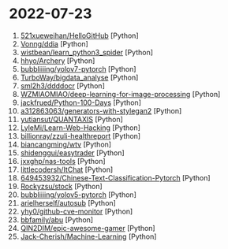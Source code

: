 # 2022-07-23

1. [521xueweihan/HelloGitHub](https://github.com/521xueweihan/HelloGitHub "分享 GitHub 上有趣、入门级的开源项目。Share interesting, entry-level open source projects on GitHub.") [Python]
2. [Vonng/ddia](https://github.com/Vonng/ddia "《Designing Data-Intensive Application》DDIA中文翻译") [Python]
3. [wistbean/learn_python3_spider](https://github.com/wistbean/learn_python3_spider "python爬虫教程系列、从0到1学习python爬虫，包括浏览器抓包，手机APP抓包，如 fiddler、mitmproxy，各种爬虫涉及的模块的使用，如：requests、beautifulSoup、selenium、appium、scrapy等，以及IP代理，验证码识别，Mysql，MongoDB数据库的python使用，多线程多进程爬虫的使用，css 爬虫加密逆向破解，JS爬虫逆向，分布式爬虫，爬虫项目实战实例等") [Python]
4. [hhyo/Archery](https://github.com/hhyo/Archery "SQL 审核查询平台") [Python]
5. [bubbliiiing/yolov7-pytorch](https://github.com/bubbliiiing/yolov7-pytorch "这是一个yolov7的库，可以用于训练自己的数据集。") [Python]
6. [TurboWay/bigdata_analyse](https://github.com/TurboWay/bigdata_analyse "大数据分析项目") [Python]
7. [sml2h3/ddddocr](https://github.com/sml2h3/ddddocr "带带弟弟 通用验证码识别OCR pypi版") [Python]
8. [WZMIAOMIAO/deep-learning-for-image-processing](https://github.com/WZMIAOMIAO/deep-learning-for-image-processing "deep learning for image processing including classification and object-detection etc.") [Python]
9. [jackfrued/Python-100-Days](https://github.com/jackfrued/Python-100-Days "Python - 100天从新手到大师") [Python]
10. [a312863063/generators-with-stylegan2](https://github.com/a312863063/generators-with-stylegan2 "Here is a series of face generators based on StyleGAN2") [Python]
11. [yutiansut/QUANTAXIS](https://github.com/yutiansut/QUANTAXIS "QUANTAXIS 支持任务调度 分布式部署的 股票/期货/期权 数据/回测/模拟/交易/可视化/多账户 纯本地量化解决方案") [Python]
12. [LyleMi/Learn-Web-Hacking](https://github.com/LyleMi/Learn-Web-Hacking "Study Notes For Web Hacking / Web安全学习笔记") [Python]
13. [billionray/zzuli-healthreport](https://github.com/billionray/zzuli-healthreport "郑州轻工业大学疫情打卡") [Python]
14. [biancangming/wtv](https://github.com/biancangming/wtv "解决电脑、手机看电视直播的苦恼，收集各种直播源，电视直播网站") [Python]
15. [shidenggui/easytrader](https://github.com/shidenggui/easytrader "提供同花顺客户端/国金/华泰客户端/雪球的基金、股票自动程序化交易以及自动打新，支持跟踪 joinquant /ricequant 模拟交易 和 实盘雪球组合, 量化交易组件") [Python]
16. [jxxghp/nas-tools](https://github.com/jxxghp/nas-tools "NAS媒体库资源归集、整理自动化工具") [Python]
17. [littlecodersh/ItChat](https://github.com/littlecodersh/ItChat "A complete and graceful API for Wechat. 微信个人号接口、微信机器人及命令行微信，三十行即可自定义个人号机器人。") [Python]
18. [649453932/Chinese-Text-Classification-Pytorch](https://github.com/649453932/Chinese-Text-Classification-Pytorch "中文文本分类，TextCNN，TextRNN，FastText，TextRCNN，BiLSTM_Attention，DPCNN，Transformer，基于pytorch，开箱即用。") [Python]
19. [Rockyzsu/stock](https://github.com/Rockyzsu/stock "30天掌握量化交易 (持续更新)") [Python]
20. [bubbliiiing/yolov5-pytorch](https://github.com/bubbliiiing/yolov5-pytorch "这是一个YoloV5-pytorch的源码，可以用于训练自己的模型。") [Python]
21. [arielherself/autosub](https://github.com/arielherself/autosub "V2Board AutoSub：按计划时间自动获取试用订阅链接") [Python]
22. [yhy0/github-cve-monitor](https://github.com/yhy0/github-cve-monitor "实时监控github上新增的cve、自定义关键字和安全工具更新，并多渠道推送通知") [Python]
23. [bbfamily/abu](https://github.com/bbfamily/abu "阿布量化交易系统(股票，期权，期货，比特币，机器学习) 基于python的开源量化交易，量化投资架构") [Python]
24. [QIN2DIM/epic-awesome-gamer](https://github.com/QIN2DIM/epic-awesome-gamer "🍷 Gracefully claim weekly free games and monthly content from Epic Store.") [Python]
25. [Jack-Cherish/Machine-Learning](https://github.com/Jack-Cherish/Machine-Learning "⚡机器学习实战（Python3）：kNN、决策树、贝叶斯、逻辑回归、SVM、线性回归、树回归") [Python]
